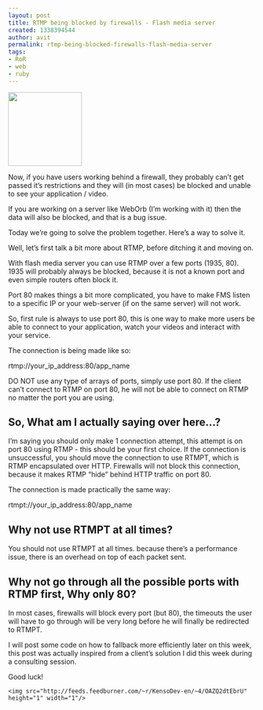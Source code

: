 ```yaml
---
layout: post
title: RTMP being blocked by firewalls - Flash media server
created: 1338394544
author: avit
permalink: rtmp-being-blocked-firewalls-flash-media-server
tags:
- RoR
- web
- ruby
---
```

<a href='http://www.kensodev.com/2010/02/19/rtmp-being-blocked-by-firewalls-flash-media-server/fms-logo/' rel='attachment wp-att-360'><img alt='' class='alignleft size-thumbnail wp-image-360' height='150' src='http://www.kensodev.com/wp-content/uploads/2010/02/FMS.logo_-150x150.jpg' title='Flash media server logo' width='150' /></a>
<p>Now, if you have users working behind a firewall, they probably can’t get passed it’s restrictions and they will (in most cases) be blocked and unable to see your application / video.</p>

<p>If you are working on a server like WebOrb (I’m working with it) then the data will also be blocked, and that is a bug issue.</p>

<p>Today we’re going to solve the problem together. Here’s a way to solve it. <!--more--></p>

<p>Well, let’s first talk a bit more about RTMP, before ditching it and moving on.</p>

<p>With flash media server you can use RTMP over a few ports (1935, 80). 1935 will probably always be blocked, because it is not a known port and even simple routers often block it.</p>

<p>Port 80 makes things a bit more complicated, you have to make FMS listen to a specific IP or your web-server (if on the same server) will not work.</p>

<p>So, first rule is always to use port 80, this is one way to make more users be able to connect to your application, watch your videos and interact with your service.</p>

<p>The connection is being made like so:</p>

<p>rtmp://your_ip_address:80/app_name</p>

<p>DO NOT use any type of arrays of ports, simply use port 80. If the client can’t connect to RTMP on port 80, he will not be able to connect on RTMP no matter the port you are using. <h2>So, What am I actually saying over here...?</h2> I’m saying you should only make 1 connection attempt, this attempt is on port 80 using RTMP - this should be your first choice. If the connection is unsuccessful, you should move the connection to use RTMPT, which is RTMP encapsulated over HTTP. Firewalls will not block this connection, because it makes RTMP “hide” behind HTTP traffic on port 80.</p>

<p>The connection is made practically the same way:</p>

<p>rtmpt://your_ip_address:80/app_name <h2>Why not use RTMPT at all times?</h2> You should not use RTMPT at all times. because there’s a performance issue, there is an overhead on top of each packet sent. <h2>Why not go through all the possible ports with RTMP first, Why only 80?</h2> In most cases, firewalls will block every port (but 80), the timeouts the user will have to go through will be very long before he will finally be redirected to RTMPT.</p>

<p>I will post some code on how to fallback more efficiently later on this week, this post was actually inspired from a client’s solution I did this week during a consulting session.</p>

<p>Good luck!</p>
      
    <img src="http://feeds.feedburner.com/~r/KensoDev-en/~4/OAZQ2dtEbrU" height="1" width="1"/>
